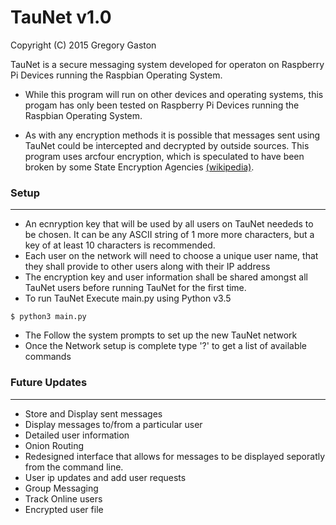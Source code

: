 # TauNet v1.0

Copyright (C) 2015 Gregory Gaston

TauNet is a secure messaging system developed for operaton on Raspberry Pi Devices running the Raspbian Operating System.

 * While this program will run on other devices and operating systems, this progam has only been tested on Raspberry Pi Devices running the Raspbian Operating System.

 * As with any encryption methods it is possible that messages sent using TauNet could be intercepted and decrypted by outside sources. This program uses arcfour encryption, which is speculated to have been broken by some State Encryption Agencies [(wikipedia)](https://en.wikipedia.org/wiki/RC4).


### Setup
----------------
 * An ecnryption key that will be used by all users on TauNet neededs to be chosen. It can be any ASCII string of 1 more more characters, but a key of at least 10 characters is recommended.
 * Each user on the network will need to choose a unique user name, that they shall provide to other users along with their IP address
 * The encryption key and user information shall be shared amongst all TauNet users before running TauNet for the first time.
 * To run TauNet Execute main.py using Python v3.5

 ```
 $ python3 main.py
 ```
 
 * The Follow the system prompts to set up the new TauNet network
 * Once the Network setup is complete type '?' to get a list of available commands

### Future Updates
----------------
 * Store and Display sent messages
 * Display messages to/from a particular user
 * Detailed user information
 * Onion Routing
 * Redesigned interface that allows for messages to be displayed seporatly from the command line.
 * User ip updates and add user requests
 * Group Messaging
 * Track Online users
 * Encrypted user file
